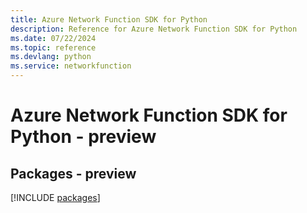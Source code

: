 ```yaml
---
title: Azure Network Function SDK for Python
description: Reference for Azure Network Function SDK for Python
ms.date: 07/22/2024
ms.topic: reference
ms.devlang: python
ms.service: networkfunction
---
```

# Azure Network Function SDK for Python - preview
## Packages - preview
[!INCLUDE [packages](network-function-index.md)]